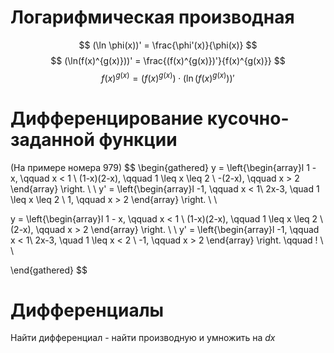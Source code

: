 # Логарифмическая производная
$$
(\ln \phi(x))' = \frac{\phi'(x)}{\phi(x)}
$$
$$
(\ln(f(x)^{g(x)}))' = \frac{(f(x)^{g(x)})'}{f(x)^{g(x)}}
$$
$$
f(x)^{g(x)} = (f(x)^{g(x)})\cdot(\ln(f(x)^{g(x)}))'
$$

# Дифференцирование кусочно-заданной функции
(На примере номера 979)
$$
\begin{gathered}
y = \left\{\begin{array}l
1 - x, \qquad x < 1 \\
(1-x)(2-x), \qquad 1 \leq x \leq 2 \\
-(2-x), \qquad x > 2
\end{array} \right. \\ \\
y' = \left\{\begin{array}l
-1, \qquad x < 1\\
2x-3, \quad 1 \leq x \leq 2 \\
1, \qquad x > 2
\end{array} \right. \\ \\

y = \left\{\begin{array}l
1 - x, \qquad x < 1 \\
(1-x)(2-x), \qquad 1 \leq x \leq 2 \\
(2-x), \qquad x > 2
\end{array} \right. \\ \\
y' = \left\{\begin{array}l
-1, \qquad x < 1\\
2x-3, \quad 1 \leq x < 2 \\
-1, \qquad x > 2
\end{array} \right. \qquad ! \\ \\

\end{gathered}
$$

# Дифференциалы
Найти дифференциал - найти производную и умножить на $dx$
